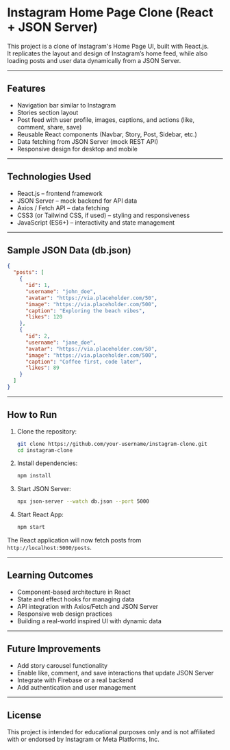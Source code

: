 # Instagram Home Page Clone (React + JSON Server)

This project is a clone of Instagram's Home Page UI, built with React.js.  
It replicates the layout and design of Instagram’s home feed, while also loading posts and user data dynamically from a JSON Server.

---

## Features
- Navigation bar similar to Instagram
- Stories section layout
- Post feed with user profile, images, captions, and actions (like, comment, share, save)
- Reusable React components (Navbar, Story, Post, Sidebar, etc.)
- Data fetching from JSON Server (mock REST API)
- Responsive design for desktop and mobile

---

## Technologies Used
- React.js – frontend framework  
- JSON Server – mock backend for API data  
- Axios / Fetch API – data fetching  
- CSS3 (or Tailwind CSS, if used) – styling and responsiveness  
- JavaScript (ES6+) – interactivity and state management  

---
## Sample JSON Data (db.json)
```json
{
  "posts": [
    {
      "id": 1,
      "username": "john_doe",
      "avatar": "https://via.placeholder.com/50",
      "image": "https://via.placeholder.com/500",
      "caption": "Exploring the beach vibes",
      "likes": 120
    },
    {
      "id": 2,
      "username": "jane_doe",
      "avatar": "https://via.placeholder.com/50",
      "image": "https://via.placeholder.com/500",
      "caption": "Coffee first, code later",
      "likes": 89
    }
  ]
}
````

---

## How to Run

1. Clone the repository:

   ```bash
   git clone https://github.com/your-username/instagram-clone.git
   cd instagram-clone
   ```

2. Install dependencies:

   ```bash
   npm install
   ```

3. Start JSON Server:

   ```bash
   npx json-server --watch db.json --port 5000
   ```

4. Start React App:

   ```bash
   npm start
   ```

The React application will now fetch posts from `http://localhost:5000/posts`.

---

## Learning Outcomes

* Component-based architecture in React
* State and effect hooks for managing data
* API integration with Axios/Fetch and JSON Server
* Responsive web design practices
* Building a real-world inspired UI with dynamic data

---

## Future Improvements

* Add story carousel functionality
* Enable like, comment, and save interactions that update JSON Server
* Integrate with Firebase or a real backend
* Add authentication and user management

---

## License

This project is intended for educational purposes only and is not affiliated with or endorsed by Instagram or Meta Platforms, Inc.

```

